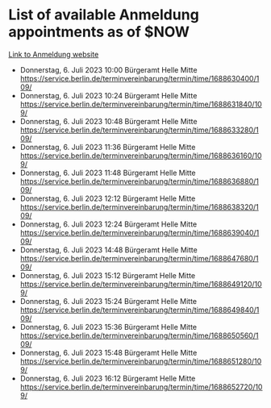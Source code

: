 # List of available Anmeldung appointments as of $NOW
[Link to Anmeldung website](https://service.berlin.de/terminvereinbarung/termin/tag.php?termin=1&anliegen[]=120686&dienstleisterlist=122210,122217,327316,122219,327312,122227,327314,122231,327346,122243,327348,122254,122252,329742,122260,329745,122262,329748,122271,327278,122273,327274,122277,327276,330436,122280,327294,122282,327290,122284,327292,122291,327270,122285,327266,122286,327264,122296,327268,150230,329760,122297,327286,122294,327284,122312,329763,122314,329775,122304,327330,122311,327334,122309,327332,317869,122281,327352,122279,329772,122283,122276,327324,122274,327326,122267,329766,122246,327318,122251,327320,122257,327322,122208,327298,122226,327300&herkunft=http%3A%2F%2Fservice.berlin.de%2Fdienstleistung%2F120686%2F)
- Donnerstag, 6. Juli 2023 10:00 Bürgeramt Helle Mitte https://service.berlin.de/terminvereinbarung/termin/time/1688630400/109/
- Donnerstag, 6. Juli 2023 10:24 Bürgeramt Helle Mitte https://service.berlin.de/terminvereinbarung/termin/time/1688631840/109/
- Donnerstag, 6. Juli 2023 10:48 Bürgeramt Helle Mitte https://service.berlin.de/terminvereinbarung/termin/time/1688633280/109/
- Donnerstag, 6. Juli 2023 11:36 Bürgeramt Helle Mitte https://service.berlin.de/terminvereinbarung/termin/time/1688636160/109/
- Donnerstag, 6. Juli 2023 11:48 Bürgeramt Helle Mitte https://service.berlin.de/terminvereinbarung/termin/time/1688636880/109/
- Donnerstag, 6. Juli 2023 12:12 Bürgeramt Helle Mitte https://service.berlin.de/terminvereinbarung/termin/time/1688638320/109/
- Donnerstag, 6. Juli 2023 12:24 Bürgeramt Helle Mitte https://service.berlin.de/terminvereinbarung/termin/time/1688639040/109/
- Donnerstag, 6. Juli 2023 14:48 Bürgeramt Helle Mitte https://service.berlin.de/terminvereinbarung/termin/time/1688647680/109/
- Donnerstag, 6. Juli 2023 15:12 Bürgeramt Helle Mitte https://service.berlin.de/terminvereinbarung/termin/time/1688649120/109/
- Donnerstag, 6. Juli 2023 15:24 Bürgeramt Helle Mitte https://service.berlin.de/terminvereinbarung/termin/time/1688649840/109/
- Donnerstag, 6. Juli 2023 15:36 Bürgeramt Helle Mitte https://service.berlin.de/terminvereinbarung/termin/time/1688650560/109/
- Donnerstag, 6. Juli 2023 15:48 Bürgeramt Helle Mitte https://service.berlin.de/terminvereinbarung/termin/time/1688651280/109/
- Donnerstag, 6. Juli 2023 16:12 Bürgeramt Helle Mitte https://service.berlin.de/terminvereinbarung/termin/time/1688652720/109/
